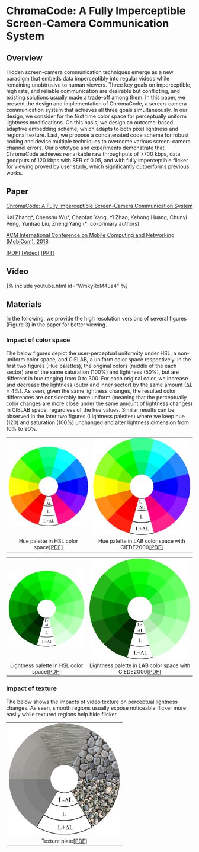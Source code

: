 # ChromaCode: A Fully Imperceptible Screen-Camera Communication System

## Overview

Hidden screen-camera communication techniques emerge as a new paradigm that embeds data imperceptibly into regular videos while remaining unobtrusive to human viewers. Three key goals on imperceptible, high rate, and reliable communication are desirable but conflicting, and existing solutions usually made a trade-off among them. 
In this paper, we present the design and implementation of ChromaCode, a screen-camera communication system that achieves all three goals simultaneously. 
In our design, we consider for the first time color space for perceptually uniform lightness modifications. 
On this basis, we design an outcome-based adaptive embedding scheme, which adapts to both pixel lightness and regional texture. 
Last, we propose a concatenated code scheme for robust coding and devise multiple techniques to overcome various screen-camera channel errors. 
Our prototype and experiments demonstrate that ChromaCode achieves remarkable raw throughputs of >700 kbps, data goodputs of 120 kbps with BER of 0.05, and with fully imperceptible flicker for viewing proved by user study, which significantly outperforms previous works.

## Paper

[ChromaCode: A Fully Imperceptible Screen-Camera Communication System](https://doi.org/10.1145/3241539.3241543)

Kai Zhang\*, Chenshu Wu\*, Chaofan Yang, Yi Zhao, 
Kehong Huang, Chunyi Peng, Yunhao Liu, Zheng Yang  (\*: co-primary authors)

[ACM International Conference on Mobile Computing and Networking (MobiCom), 2018](http://www.sigmobile.org/mobicom/2018)

[[PDF]](com022-zhangA.pdf) [[Video]](https://youtu.be/WmkyRoM4Ja4) [[PPT]](ChromaCode_PPT.pptx)

## Video

{% include youtube.html id="WmkyRoM4Ja4" %}

## Materials

In the following, we provide the high resolution versions of several figures (Figure 3) in the paper for better viewing. 

### Impact of color space

The below figures depict the user-perceptual uniformity under HSL, a non-uniform color space, and CIELAB, a uniform color space respectively. 
In the first two figures (Hue palettes), the original colors (middle of the each sector) are of the same saturation (100%) and lightness (50%), but are different in hue ranging from 0 to 300. 
For each original color, we increase and decrease the lightness (outer and inner sector) by the same amount
(∆L = 4%). 
As seen, given the same lightness changes, the resulted color differences are considerably more uniform (meaning that the perceptually color changes are more close under the same amount of lightness changes) in
CIELAB space, regardless of the hue values. 
Similar results can be observed in the later two figures (Lightness palettes) where we keep hue (120) and
saturation (100%) unchanged and alter lightness dimension from 10% to 90%.

<table align="center">
  <tr>
    <td><img src="images/hue_plate_hsl.png" width="300"/></td>
    <td><img src="images/hue_plate_lab.png" width="300"/></td>
  </tr>
  <tr>
    <td align="center">Hue palette in HSL color space<a href="images/hue_plate_hsl.pdf">[PDF]</a></td>
    <td align="center">Hue palette in LAB color space with CIEDE2000<a href="images/hue_plate_lab.pdf">[PDF]</a></td>    
  </tr>
</table>

<table align="center">
  <tr>
    <td><img src="images/lightness_plate_hsl.png" width="300"/></td>
    <td><img src="images/lightness_plate_lab.png" width="300"/></td>
  </tr>
  <tr>
    <td align="center">Lightness palette in HSL color space<a href="images/lightness_plate_hsl.pdf">[PDF]</a></td>
    <td align="center">Lightness palette in LAB color space with CIEDE2000<a href="images/lightness_plate_lab.pdf">[PDF]</a></td>    
  </tr>
</table>


### Impact of texture

The below shows the impacts of video texture on perceptual lightness changes. 
As seen, smooth regions usually expose noticeable flicker more easily while textured regions help hide flicker.

<table align="center">
  <tr>
    <td><img src="images/texture_plate.png" width="300"/></td>
  </tr>
  <tr>
    <td align="center">Texture plate<a href="images/texture_plate.pdf">[PDF]</a></td>
  </tr>
</table>
